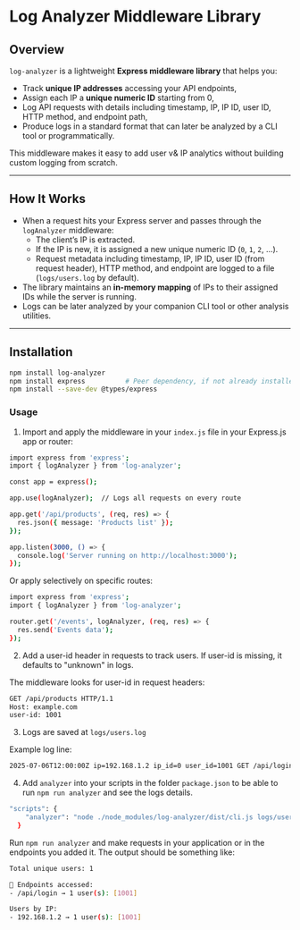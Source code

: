 # Log Analyzer Middleware Library

## Overview

`log-analyzer` is a lightweight **Express middleware library** that helps you:

- Track **unique IP addresses** accessing your API endpoints,
- Assign each IP a **unique numeric ID** starting from 0,
- Log API requests with details including timestamp, IP, IP ID, user ID, HTTP method, and endpoint path,
- Produce logs in a standard format that can later be analyzed by a CLI tool or programmatically.

This middleware makes it easy to add user v& IP analytics without building custom logging from scratch.

-----------------

## How It Works

- When a request hits your Express server and passes through the `logAnalyzer` middleware:
  - The client’s IP is extracted.
  - If the IP is new, it is assigned a new unique numeric ID (`0`, `1`, `2`, ...).
  - Request metadata including timestamp, IP, IP ID, user ID (from request header), HTTP method, and endpoint are logged to a file (`logs/users.log` by default).
- The library maintains an **in-memory mapping** of IPs to their assigned IDs while the server is running.
- Logs can be later analyzed by your companion CLI tool or other analysis utilities.

------------------

## Installation

```bash
npm install log-analyzer
npm install express          # Peer dependency, if not already installed
npm install --save-dev @types/express
```

### Usage

1. Import and apply the middleware in your `index.js` file in your Express.js app or router:

```bash
import express from 'express';
import { logAnalyzer } from 'log-analyzer';

const app = express();

app.use(logAnalyzer);  // Logs all requests on every route

app.get('/api/products', (req, res) => {
  res.json({ message: 'Products list' });
});

app.listen(3000, () => {
  console.log('Server running on http://localhost:3000');
});
```

Or apply selectively on specific routes:

```bash
import express from 'express';
import { logAnalyzer } from 'log-analyzer';

router.get('/events', logAnalyzer, (req, res) => {
  res.send('Events data');
});
```

2. Add a user-id header in requests to track users. 
If user-id is missing, it defaults to "unknown" in logs.

The middleware looks for user-id in request headers:

```bash
GET /api/products HTTP/1.1
Host: example.com
user-id: 1001
```

3. Logs are saved at `logs/users.log`

Example log line:
```bash
2025-07-06T12:00:00Z ip=192.168.1.2 ip_id=0 user_id=1001 GET /api/login
```

4. Add `analyzer` into your scripts in the folder `package.json` to be able to run `npm run analyzer` and see the logs details.

```bash
"scripts": {
    "analyzer": "node ./node_modules/log-analyzer/dist/cli.js logs/users.log",
  }
```

Run `npm run analyzer` and make requests in your application or in the endpoints you added it. The output should be something like:

```bash
Total unique users: 1

📍 Endpoints accessed:
- /api/login → 1 user(s): [1001]

Users by IP:
- 192.168.1.2 → 1 user(s): [1001]
```